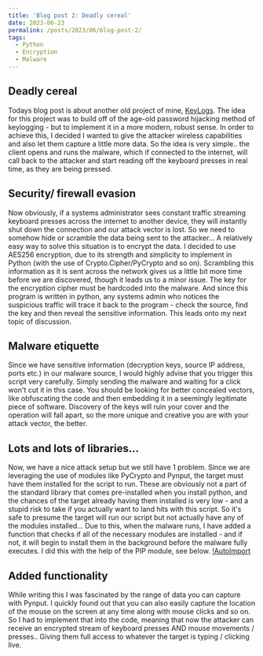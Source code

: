 ```yaml
---
title: 'Blog post 2: Deadly cereal'
date: 2023-06-23
permalink: /posts/2023/06/blog-post-2/
tags:
  - Python
  - Encryption
  - Malware
---
```



Deadly cereal
------

Todays blog post is about another old project of mine, [KeyLogs](https://github.com/j-4ck/KeyLogs). The idea for this project was to build off of the age-old password hijacking method of keylogging - but to implement it in a more modern, robust sense. In order to achieve this, I decided I wanted to give the attacker wireless capabilities and also let them capture a little more data.
So the idea is very simple.. the client opens and runs the malware, which if connected to the internet, will call back to the attacker and start reading off the keyboard presses in real time, as they are being pressed.

Security/ firewall evasion
------

Now obviously, if a systems administrator sees constant traffic streaming keyboard presses across the internet to another device, they will instantly shut down the connection and our attack vector is lost. So we need to somehow hide or scramble the data being sent to the attacker...
A relatively easy way to solve this situation is to encrypt the data. I decided to use AES256 encryption, due to its strength and simplicity to implement in Python (with the use of Crypto.Cipher/PyCrypto and so on). Scrambling this information as it is sent across the network gives us a little bit more time before we are discovered, though it leads us to a minor issue. The key for the encryption cipher must be hardcoded into the malware. And since this program is written in python, any systems admin who notices the suspicious traffic will trace it back to the program - check the source, find the key and then reveal the sensitive information. This leads onto my next topic of discussion.

Malware etiquette
------

Since we have sensitive information (decryption keys, source IP address, ports etc.) in our malware source, I would highly advise that you trigger this script very carefully. Simply sending the malware and waiting for a click won't cut it in this case. You should be looking for better concealed vectors, like obfuscating the code and then embedding it in a seemingly legitimate piece of software.
Discovery of the keys will ruin your cover and the operation will fall apart, so the more unique and creative you are with your attack vector, the better.

Lots and lots of libraries...
------

Now, we have a nice attack setup but we still have 1 problem. Since we are leveraging the use of modules like PyCrypto and Pynput, the target must have them installed for the script to run. These are obviously not a part of the standard library that comes pre-installed when you install python, and the chances of the target already having them installed is very low - and a stupid risk to take if you actually want to land hits with this script. 
So it's safe to presume the target will run our script but not actually have any of the modules installed... Due to this, when the malware runs, I have added a function that checks if all of the necessary modules are installed - and if not, it will begin to install them in the background before the malware fully executes. I did this with the help of the PIP module, see below.
[!AutoImport](../images/KLautoImport.jpg)

Added functionality
------

While writing this I was fascinated by the range of data you can capture with Pynput. I quickly found out that you can also easily capture the location of the mouse on the screen at any time along with mouse clicks and so on. So I had to implement that into the code, meaning that now the attacker can receive an encrypted stream of keyboard presses AND mouse movements / presses.. Giving them full access to whatever the target is typing / clicking live.
